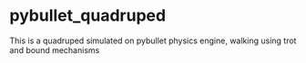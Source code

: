 # pybullet_quadruped
This is a quadruped simulated on pybullet physics engine, walking using trot and bound mechanisms
